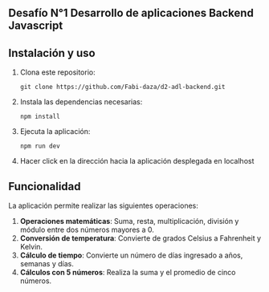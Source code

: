 ## Desafío N°1 Desarrollo de aplicaciones Backend Javascript 

## Instalación y uso
1. Clona este repositorio:
   ```
   git clone https://github.com/Fabi-daza/d2-adl-backend.git
   ```
2. Instala las dependencias necesarias:
   ```
   npm install
   ```
3. Ejecuta la aplicación:
   ```
   npm run dev
   ```
4. Hacer click en la dirección hacia la aplicación desplegada en localhost

## Funcionalidad
La aplicación permite realizar las siguientes operaciones:
1. **Operaciones matemáticas**: Suma, resta, multiplicación, división y módulo entre dos números mayores a 0.
2. **Conversión de temperatura**: Convierte de grados Celsius a Fahrenheit y Kelvin.
3. **Cálculo de tiempo**: Convierte un número de días ingresado a años, semanas y días.
4. **Cálculos con 5 números**: Realiza la suma y el promedio de cinco números.